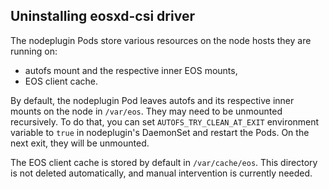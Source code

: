## Uninstalling eosxd-csi driver

The nodeplugin Pods store various resources on the node hosts they are running on:
* autofs mount and the respective inner EOS mounts,
* EOS client cache.

By default, the nodeplugin Pod leaves autofs and its respective inner mounts on the node
in `/var/eos`. They may need to be unmounted recursively. To do that, you can set
`AUTOFS_TRY_CLEAN_AT_EXIT` environment variable to `true` in nodeplugin's DaemonSet and restart
the Pods. On the next exit, they will be unmounted.

The EOS client cache is stored by default in `/var/cache/eos`. This directory is not deleted
automatically, and manual intervention is currently needed.
